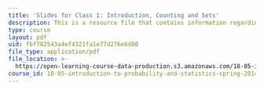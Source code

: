 ```yaml
---
title: 'Slides for Class 1: Introduction, Counting and Sets'
description: This is a resource file that contains information regarding class 1.
type: course
layout: pdf
uid: fbf782543a4ef4321fa1e77d276e6d80
file_type: application/pdf
file_location: >-
  https://open-learning-course-data-production.s3.amazonaws.com/18-05-introduction-to-probability-and-statistics-spring-2014/fbf782543a4ef4321fa1e77d276e6d80_MIT18_05S14_class1slideall.pdf
course_id: 18-05-introduction-to-probability-and-statistics-spring-2014
---
```

